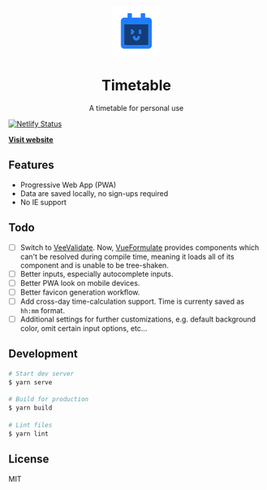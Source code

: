 <p align="center">
  <img src="./public/img/icons/icon-96x96.png" alt="logo">
</p>

<h1 align="center">Timetable</h1>

<p align="center">A timetable for personal use</p>

[![Netlify Status](https://api.netlify.com/api/v1/badges/f3ccac60-2ef5-4d0e-89ff-67b222ea1fd1/deploy-status)](https://app.netlify.com/sites/timetable-bjornlu/deploys)

[**Visit website**](https://timetable.bjornlu.com)

## Features

- Progressive Web App (PWA)
- Data are saved locally, no sign-ups required
- No IE support

## Todo

- [ ] Switch to [VeeValidate](https://logaretm.github.io/vee-validate/). Now, [VueFormulate](https://vueformulate.com/) provides components which can't be resolved during compile time, meaning it loads all of its component and is unable to be tree-shaken.
- [ ] Better inputs, especially autocomplete inputs.
- [ ] Better PWA look on mobile devices.
- [ ] Better favicon generation workflow.
- [ ] Add cross-day time-calculation support. Time is currenty saved as `hh:mm` format.
- [ ] Additional settings for further customizations, e.g. default background color, omit certain input options, etc...

## Development

```bash
# Start dev server
$ yarn serve

# Build for production
$ yarn build

# Lint files
$ yarn lint
```

## License

MIT

